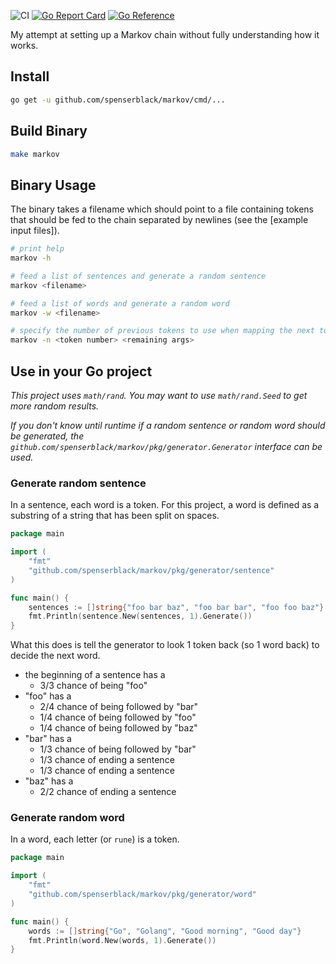 ![CI](https://github.com/spenserblack/markov/workflows/CI/badge.svg)
[![Go Report Card](https://goreportcard.com/badge/github.com/spenserblack/markov)](https://goreportcard.com/report/github.com/spenserblack/markov)
[![Go Reference](https://pkg.go.dev/badge/github.com/spenserblack/markov.svg)](https://pkg.go.dev/github.com/spenserblack/markov)

My attempt at setting up a Markov chain without fully understanding how it works.

## Install

```bash
go get -u github.com/spenserblack/markov/cmd/...
```

## Build Binary

```bash
make markov
```

## Binary Usage

The binary takes a filename which should point to a file containing tokens
that should be fed to the chain separated by newlines (see the [example input files]).

```bash
# print help
markov -h

# feed a list of sentences and generate a random sentence
markov <filename>

# feed a list of words and generate a random word
markov -w <filename>

# specify the number of previous tokens to use when mapping the next token
markov -n <token number> <remaining args>
```

## Use in your Go project

*This project uses `math/rand`. You may want to use `math/rand.Seed` to get more random results.*

*If you don't know until runtime if a random sentence or random word should be generated, the
`github.com/spenserblack/markov/pkg/generator.Generator` interface can be used.*

### Generate random sentence

In a sentence, each word is a token. For this project, a word is defined as a substring of a string
that has been split on spaces.

```go
package main

import (
	"fmt"
	"github.com/spenserblack/markov/pkg/generator/sentence"
)

func main() {
	sentences := []string{"foo bar baz", "foo bar bar", "foo foo baz"}
	fmt.Println(sentence.New(sentences, 1).Generate())
}
```

What this does is tell the generator to look 1 token back (so 1 word back) to decide the next word.

- the beginning of a sentence has a
  - 3/3 chance of being "foo"
- "foo" has a
  - 2/4 chance of being followed by "bar"
  - 1/4 chance of being followed by "foo"
  - 1/4 chance of being followed by "baz"
- "bar" has a
  - 1/3 chance of being followed by "bar"
  - 1/3 chance of ending a sentence
  - 1/3 chance of ending a sentence
- "baz" has a
  - 2/2 chance of ending a sentence

### Generate random word

In a word, each letter (or `rune`) is a token.

```go
package main

import (
	"fmt"
	"github.com/spenserblack/markov/pkg/generator/word"
)

func main() {
	words := []string{"Go", "Golang", "Good morning", "Good day"}
	fmt.Println(word.New(words, 1).Generate())
}
```

